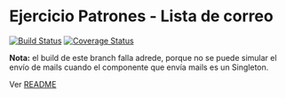 # Ejercicio Patrones - Lista de correo

[![Build Status](https://travis-ci.org/uqbar-project/eg-lista-correo-xtend.svg?branch=singleton)](https://travis-ci.org/uqbar-project/eg-lista-correo-xtend) [![Coverage Status](https://coveralls.io/repos/github/uqbar-project/eg-lista-correo-xtend/badge.svg?branch=singleton&service=github)](https://coveralls.io/github/uqbar-project/eg-lista-correo-xtend?branch=singleton&service=github)

**Nota:** el build de este branch falla adrede, porque no se puede simular el envío de mails cuando el componente que envía mails es un Singleton.

Ver [README](https://github.com/uqbar-project/eg-lista-correo-xtend/blob/master/README.md)

